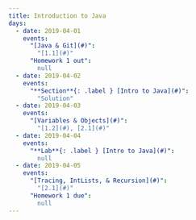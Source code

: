 ```yaml
---
title: Introduction to Java
days:
  - date: 2019-04-01
    events:
      "[Java & Git](#)":
        "[1.1](#)"
      "Homework 1 out":
        null
  - date: 2019-04-02
    events:
      "**Section**{: .label } [Intro to Java](#)":
        "Solution"
  - date: 2019-04-03
    events:
      "[Variables & Objects](#)":
        "[1.2](#), [2.1](#)"
  - date: 2019-04-04
    events:
      "**Lab**{: .label } [Intro to Java](#)":
        null
  - date: 2019-04-05
    events:
      "[Tracing, IntLists, & Recursion](#)":
        "[2.1](#)"
      "Homework 1 due":
        null
---
```

